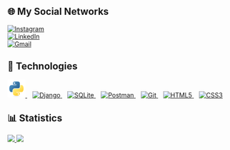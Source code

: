 ## 🌐 My Social Networks

<a href="https://www.instagram.com/anthony.sm_/">
  <img 
    src="https://img.shields.io/badge/Instagram-1A1B27?style=flat-square&logo=instagram&logoColor=70A4FC" 
    alt="Instagram" 
    height="24" />
</a>
<br />
<a href="https://www.linkedin.com/in/anthonydsmartins/">
  <img 
    src="https://img.shields.io/badge/LinkedIn-1A1B27?style=flat-square&logo=linkedin&logoColor=70A4FC" 
    alt="LinkedIn" 
    height="24" />
</a>
<br />
<a href="mailto:santosmsrtins015@gmail.com">
  <img 
    src="https://img.shields.io/badge/Gmail-1A1B27?style=flat-square&logo=gmail&logoColor=70A4FC" 
    alt="Gmail" 
    height="24" />
</a>


## 🚀 Technologies
<p align="left">
  <a href="https://www.python.org/" target="_blank">
    <img alt="Python" height="40" width="40" src="https://raw.githubusercontent.com/devicons/devicon/master/icons/python/python-original.svg" />
  </a>
  &nbsp;&nbsp;
  <a href="https://www.djangoproject.com/" target="_blank">
    <img alt="Django" height="40" width="40" src="https://cdn.jsdelivr.net/gh/devicons/devicon@latest/icons/django/django-plain.svg" />
  </a>
  &nbsp;&nbsp;
  <a href="https://www.sqlite.org/" target="_blank">
    <img alt="SQLite" height="40" width="40" src="https://cdn.jsdelivr.net/gh/devicons/devicon@latest/icons/sqlite/sqlite-original.svg" />
  </a>
  &nbsp;&nbsp;
  <a href="https://www.postman.com/" target="_blank">
    <img alt="Postman" height="40" width="40" src="https://cdn.jsdelivr.net/gh/devicons/devicon@latest/icons/postman/postman-original.svg" />
  </a>
  &nbsp;&nbsp;
  <a href="https://git-scm.com/" target="_blank">
    <img alt="Git" height="40" width="40" src="https://cdn.jsdelivr.net/gh/devicons/devicon@latest/icons/git/git-original.svg" />
  </a>
  &nbsp;&nbsp;
  <a href="https://developer.mozilla.org/en-US/docs/Web/HTML" target="_blank">
    <img alt="HTML5" height="40" width="40" src="https://cdn.jsdelivr.net/gh/devicons/devicon@latest/icons/html5/html5-original.svg" />
  </a>
  &nbsp;&nbsp;
  <a href="https://developer.mozilla.org/en-US/docs/Web/CSS" target="_blank">
    <img alt="CSS3" height="40" width="40" src="https://cdn.jsdelivr.net/gh/devicons/devicon@latest/icons/css3/css3-original.svg" />
  </a>
</p>


## 📊 Statistics

<div>
  <a href="https://github.com/anthonyysm">
    <img height="180" src="https://github-readme-stats.vercel.app/api?username=anthonyysm&show_icons=true&theme=radical" />
  </a>
  <a href="https://github.com/anthonyysm">
    <img height="180" src="https://github-readme-stats.vercel.app/api/top-langs/?username=anthonyysm&layout=compact&theme=radical" />
  </a>
</div>
